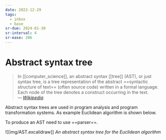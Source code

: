 ```yaml
---
date: 2022-12-29
tags:
  - inbox
  - base
sr-due: 2024-01-30
sr-interval: 4
sr-ease: 206
---
```

# Abstract syntax tree

> In [[computer_science]], an abstract syntax [[tree]] (AST), or just syntax
> tree, is a tree representation of the abstract ==syntactic structure of text==
> (often source code) written in a formal language. Each node of the tree
> denotes a construct occurring in the text.\
> — <cite>[Wikipedia](https://en.wikipedia.org/wiki/Abstract_syntax_tree)</cite>
<!--SR:!2024-01-26,1,230-->

Abstract syntax trees are used in program analysis and program
transformation systems. As example Euclidean algorithm is shown below.

To produce an AST need to use ==parser==.

![[img/AST.excalidraw]]
_An abstract syntax tree for the Euclidean algorithm_
